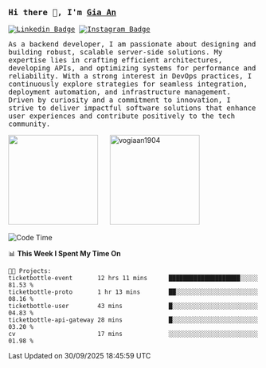 ### <samp>Hi there 👋, I'm <a href="https://www.linkedin.com/in/vogiaan1904/" target="_blank">Gia An</a></samp>

<samp> [![Linkedin Badge](https://img.shields.io/badge/-LinkedIn-0e76a8?style=flat-square&logo=Linkedin&logoColor=white)](https://linkedin.com/in/vogiaan1904)
[![Instagram Badge](https://img.shields.io/badge/-Instagram-e4405f?style=flat-square&logo=Instagram&logoColor=white)](https://instagram.com/_.ja.ann_/) </samp> 

<samp>As a backend developer, I am passionate about designing and building robust, scalable server-side solutions. My expertise lies in crafting efficient architectures, developing APIs, and optimizing systems for performance and reliability. With a strong interest in DevOps practices, I continuously explore strategies for seamless integration, deployment automation, and infrastructure management. Driven by curiosity and a commitment to innovation, I strive to deliver impactful software solutions that enhance user experiences and contribute positively to the tech community.</samp>



<div>
  <img height="180em" src="https://github-readme-stats.vercel.app/api/top-langs/?username=vogiaan1904&show_icons=true&hide_border=true&layout=compact&langs_count=10&theme=transparent&include_orgs=true"/>
  &nbsp;&nbsp;&nbsp;&nbsp;
  <img height="180em" src="https://github-readme-stats.vercel.app/api?username=vogiaan1904&show_icons=true&hide_border=true&&count_private=true&include_all_commits=true&theme=transparent&locale=en" alt="vogiaan1904" />
</div>






<!--START_SECTION:waka-->
![Code Time](http://img.shields.io/badge/Code%20Time-1%2C469%20hrs%2054%20mins-blue)

📊 **This Week I Spent My Time On** 

```text
🐱‍💻 Projects: 
ticketbottle-event       12 hrs 11 mins      ████████████████████░░░░░   81.53 % 
ticketbottle-proto       1 hr 13 mins        ██░░░░░░░░░░░░░░░░░░░░░░░   08.16 % 
ticketbottle-user        43 mins             █░░░░░░░░░░░░░░░░░░░░░░░░   04.83 % 
ticketbottle-api-gateway 28 mins             █░░░░░░░░░░░░░░░░░░░░░░░░   03.20 % 
cv                       17 mins             ░░░░░░░░░░░░░░░░░░░░░░░░░   01.98 % 
```


 Last Updated on 30/09/2025 18:45:59 UTC
<!--END_SECTION:waka-->
